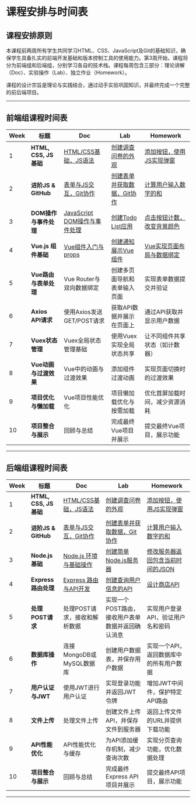 # 课程安排与时间表

## 课程安排原则
本课程前两周所有学生共同学习HTML、CSS、JavaScript及Git的基础知识，确保学生具备扎实的前端开发基础和版本控制工具的使用能力。第3周开始，课程将分为前端组和后端组，分别学习各自的技术栈。课程每周包含三部分：理论讲解（Doc）、实验操作（Lab）、独立作业（Homework）。

课程的设计宗旨是理论与实践结合，通过动手实验巩固知识，并最终完成一个完整的前后端项目。

---

## 前端组课程时间表

| Week | 标题                   | Doc                                                                         | Lab                                                               | Homework                                                                 |
|------|----------------------|-----------------------------------------------------------------------------|-------------------------------------------------------------------|--------------------------------------------------------------------------|
| 1    | **HTML, CSS, JS 基础** | [HTML/CSS基础，JS语法](../4.3.2%20week-1%20前端三件套/4.3.2.0%20doc-基本语法)             | [创建调查问卷的外观](../4.3.2%20week-1%20前端三件套/4.3.2.1%20lab-JS弹窗互动)       | [添加按钮，使用JS实现弹窗](../4.3.2%20week-1%20前端三件套/4.3.2.2%20homework-制作问卷)       |
| 2    | **进阶JS & GitHub**    | [表单与JS交互，Git协作](../4.3.3%20week-2%20Git初步/4.3.3.0%20doc-Git协作)              | [创建表单并获取数据，Git协作](../4.3.3%20week-2%20Git初步/4.3.3.1%20lab-获取表单内容) | [计算用户输入数字的和](../4.3.3%20week-2%20Git初步/4.3.3.2%20homework-两数之和)          |
| 3    | **DOM操作与事件处理**       | [JavaScript DOM操作与事件处理](../4.3.4%20DOM操作%20Node基础/4.3.4.0%20前端doc-DOM与事件处理) | [创建Todo List应用](../4.3.4%20DOM操作%20Node基础/4.3.4.1%20前端lab-Todo应用) | [点击按钮计数，改变背景颜色](../4.3.4%20DOM操作%20Node基础/4.3.4.2%20前端homework-计算器)      |
| 4    | **Vue.js 组件基础**      | [Vue组件入门与props](../4.3.5%20Vue入门%20Express路由/4.3.5.0%20前端doc-组件与props)      | [创建通知展示Vue组件](../4.3.5%20Vue入门%20Express路由/4.3.5.1%20前端lab-展示通知)  | [Vue实现页面布局与数据绑定](../4.3.5%20Vue入门%20Express路由/4.3.5.2%20前端homework-温度换算) |
| 5    | **Vue路由与表单处理**       | Vue Router与双向数据绑定                                                           | 创建多页面导航和表单输入页面                                                    | 实现表单数据提交并验证                                                              |
| 6    | **Axios API请求**      | 使用Axios发送GET/POST请求                                                         | 获取API数据并展示在页面上                                                    | 通过API获取并显示用户数据                                                           |
| 7    | **Vuex状态管理**         | Vuex全局状态管理基础                                                                | 使用Vuex实现全局状态共享                                                    | 让不同组件共享状态（如计数器）                                                          |
| 8    | **Vue动画与过渡效果**       | Vue中的动画与过渡效果                                                                | 添加组件过渡动画                                                          | 实现页面切换时的过渡效果                                                             |
| 9    | **项目优化与懒加载**         | Vue项目性能优化                                                                   | 项目懒加载优化与按需加载                                                      | 优化首屏加载时间，减少资源消耗                                                          |
| 10   | **项目整合与展示**          | 回顾与总结                                                                       | 完成最终Vue项目并展示                                                      | 提交最终Vue项目，展示功能                                                           |

---

## 后端组课程时间表

| Week | 标题                   | Doc                                                                   | Lab                                                               | Homework                                                                |
|------|----------------------|-----------------------------------------------------------------------|-------------------------------------------------------------------|-------------------------------------------------------------------------|
| 1    | **HTML, CSS, JS 基础** | [HTML/CSS基础，JS语法](../4.3.2%20week-1%20前端三件套/4.3.2.0%20doc-基本语法)       | [创建调查问卷的外观](../4.3.2%20week-1%20前端三件套/4.3.2.1%20lab-JS弹窗互动)       | [添加按钮，使用JS实现弹窗](../4.3.2%20week-1%20前端三件套/4.3.2.2%20homework-制作问卷)      |
| 2    | **进阶JS & GitHub**    | [表单与JS交互，Git协作](../4.3.3%20week-2%20Git初步/4.3.3.0%20doc-Git协作)        | [创建表单并获取数据，Git协作](../4.3.3%20week-2%20Git初步/4.3.3.1%20lab-获取表单内容) | [计算用户输入数字的和](../4.3.3%20week-2%20Git初步/4.3.3.2%20homework-两数之和)         |
| 3    | **Node.js 基础**       | [Node.js 环境与基础操作](../4.3.4%20DOM操作%20Node基础/4.3.4.3%20doc-初识服务端环境)    | [创建简单Node.js服务器](../4.3.4%20DOM操作%20Node基础/4.3.4.4%20lab-随机水果)    | [修改服务器返回包含当前时间的JSON](../4.3.4%20DOM操作%20Node基础/4.3.4.5%20homework-显示时间) |
| 4    | **Express 路由处理**     | [Express 路由与API开发](../4.3.5%20Vue入门%20Express路由/4.3.5.3%20doc-路由与API) | [创建查询用户信息的API](../4.3.5%20Vue入门%20Express路由/4.3.5.4%20lab-查询用户信息) | [设计商店API](../4.3.5%20Vue入门%20Express路由/4.3.5.5%20homework-商店API)        |
| 5    | **处理POST请求**         | 处理POST请求，接收和解析数据                                                      | 实现一个POST路由，接收用户表单数据并返回确认消息                                        | 实现用户登录API，验证用户名和密码                                                      |
| 6    | **数据库操作**            | 连接MongoDB或MySQL数据库                                                    | 创建用户数据表，并保存用户数据                                                   | 实现一个API，返回数据库中的所有用户数据                                                   |
| 7    | **用户认证与JWT**         | 使用JWT进行用户认证                                                           | 实现登录功能并返回JWT令牌                                                    | 增加JWT中间件，保护特定API路由                                                      |
| 8    | **文件上传**             | 处理文件上传                                                                | 创建文件上传API，并保存文件到服务器                                               | 返回上传文件的URL并提供下载功能                                                       |
| 9    | **API性能优化**          | API性能优化与缓存                                                            | 为API添加缓存机制，减少查询次数                                                 | 实现分页查询功能，优化数据处理                                                         |
| 10   | **项目整合与展示**          | 回顾与总结                                                                 | 完成最终Express API项目并展示                                              | 提交最终API项目，展示功能                                                          |

---

